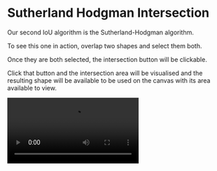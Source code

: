 # Sutherland Hodgman Intersection

Our second IoU algorithm is the Sutherland-Hodgman algorithm.

To see this one in action, overlap two shapes and select them both.

Once they are both selected, the intersection button will be clickable.

Click that button and the intersection area will be visualised and the resulting shape will be available to be used on the canvas with its area available to view.

<video src="Screen Recording 2024-10-10 at 5.51.27 pm.mov" controls></video>